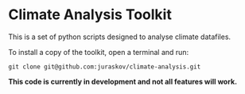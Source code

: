 # Climate Analysis Toolkit

This is a set of python scripts designed to analyse climate datafiles.

To install a copy of the toolkit, open a terminal and run:

```
git clone git@github.com:juraskov/climate-analysis.git
```
**This code is currently in development and not all features will work.**
